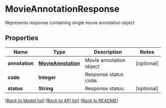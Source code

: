 ﻿
# MovieAnnotationResponse
Represents response containing single movie annotation object

## Properties
Name | Type | Description | Notes
------------ | ------------- | ------------- | -------------
**annotation** | [**MovieAnnotation**](MovieAnnotation.md) | Movie annotation object | [optional]
**code** | **Integer** | Response status code. | 
**status** | **String** | Response status. | [optional]


[[Back to Model list]](../README.md#documentation-for-models) [[Back to API list]](../README.md#documentation-for-api-endpoints) [[Back to README]](../README.md)


